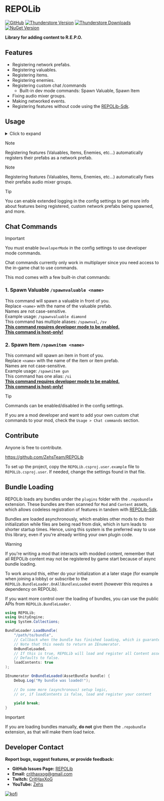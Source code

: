 # REPOLib
[![GitHub](https://img.shields.io/badge/GitHub-REPOLib-brightgreen?style=for-the-badge&logo=GitHub)](https://github.com/ZehsTeam/REPOLib)
[![Thunderstore Version](https://img.shields.io/thunderstore/v/Zehs/REPOLib?style=for-the-badge&logo=thunderstore&logoColor=white)](https://thunderstore.io/c/repo/p/Zehs/REPOLib/)
[![Thunderstore Downloads](https://img.shields.io/thunderstore/dt/Zehs/REPOLib?style=for-the-badge&logo=thunderstore&logoColor=white)](https://thunderstore.io/c/repo/p/Zehs/REPOLib/)
[![NuGet Version](https://img.shields.io/nuget/v/zehs.repolib?style=for-the-badge&logo=nuget)](https://www.nuget.org/packages/Zehs.REPOLib)

**Library for adding content to R.E.P.O.**

## Features
- Registering network prefabs.
- Registering valuables.
- Registering items.
- Registering enemies.
- Registering custom chat /commands
    - Built-in dev mode commands: Spawn Valuable, Spawn Item
- Fixing audio mixer groups.
- Making networked events.
- Registering features without code using the [REPOLib-Sdk](https://github.com/ZehsTeam/REPOLib-Sdk).

## Usage
<details><summary>Click to expand</summary><br>

Reference [REPOLib](https://www.nuget.org/packages/Zehs.REPOLib) in your project's `.csproj` file.
```
<ItemGroup>
  <PackageReference Include="Zehs.REPOLib" Version="1.*" />
</ItemGroup>
```

Add REPOLib as a dependency to your plugin class.
```cs
[BepInDependency(REPOLib.MyPluginInfo.PLUGIN_GUID, BepInDependency.DependencyFlags.HardDependency)]
```

```cs
[BepInPlugin("You.YourMod", "YourMod", "1.0.0")]
[BepInDependency(REPOLib.MyPluginInfo.PLUGIN_GUID, BepInDependency.DependencyFlags.HardDependency)]
public class YourMod : BaseUnityPlugin
{
    // ...
}
```

<details><summary>Network prefabs</summary><br>

Registering a network prefab.
```cs
[BepInPlugin("You.YourMod", "YourMod", "1.0.0")]
[BepInDependency(REPOLib.MyPluginInfo.PLUGIN_GUID, BepInDependency.DependencyFlags.HardDependency)]
public class YourMod : BaseUnityPlugin
{
    // ...

    private void Awake()
    {
        // ...

        AssetBundle assetBundle = AssetBundle.LoadFromFile("your_assetbundle_file_path");
        GameObject prefab = assetBundle.LoadAsset<GameObject>("your_network_prefab");

        // Register a network prefab.
        REPOLib.Modules.NetworkPrefabs.RegisterNetworkPrefab(prefab);
    }
}
```

</details>

<details><summary>Valuables</summary><br>

Registering a valuable.
```cs
[BepInPlugin("You.YourMod", "YourMod", "1.0.0")]
[BepInDependency(REPOLib.MyPluginInfo.PLUGIN_GUID, BepInDependency.DependencyFlags.HardDependency)]
public class YourMod : BaseUnityPlugin
{
    // ...

    private void Awake()
    {
        // ...

        AssetBundle assetBundle = AssetBundle.LoadFromFile("your_assetbundle_file_path");
        GameObject prefab = assetBundle.LoadAsset<GameObject>("your_valuable_prefab");

        // Register a valuable.
        REPOLib.Modules.Valuables.RegisterValuable(prefab);
    }
}
```

Registering a valuable to a specific level.
```cs
[BepInPlugin("You.YourMod", "YourMod", "1.0.0")]
[BepInDependency(REPOLib.MyPluginInfo.PLUGIN_GUID, BepInDependency.DependencyFlags.HardDependency)]
public class YourMod : BaseUnityPlugin
{
    // ...

    private void Awake()
    {
        // ...

        AssetBundle assetBundle = AssetBundle.LoadFromFile("your_assetbundle_file_path");
        GameObject prefab = assetBundle.LoadAsset<GameObject>("your_valuable_prefab");

        // Valuables Presets:
        // "Valuables - Generic"
        // "Valuables - Wizard"
        // "Valuables - Manor"
        // "Valuables - Arctic"

        List<string> presets = new List<string> { "Valuables - Wizard" };

        // Register a valuable.
        REPOLib.Modules.Valuables.RegisterValuable(prefab, presets);
    }
}
```

</details>

<details><summary>Items</summary><br>

Registering an item.
```cs
[BepInPlugin("You.YourMod", "YourMod", "1.0.0")]
[BepInDependency(REPOLib.MyPluginInfo.PLUGIN_GUID, BepInDependency.DependencyFlags.HardDependency)]
public class YourMod : BaseUnityPlugin
{
    // ...

    private void Awake()
    {
        // ...

        AssetBundle assetBundle = AssetBundle.LoadFromFile("your_assetbundle_file_path");
        Item item = assetBundle.LoadAsset<Item>("your_item");

        // Register an item.
        REPOLib.Modules.Items.RegisterItem(item);
    }
}
```
</details>

<details><summary>Enemies</summary><br>

Registering an enemy.
```cs
[BepInPlugin("You.YourMod", "YourMod", "1.0.0")]
[BepInDependency(REPOLib.MyPluginInfo.PLUGIN_GUID, BepInDependency.DependencyFlags.HardDependency)]
public class YourMod : BaseUnityPlugin
{
    // ...

    private void Awake()
    {
        // ...

        AssetBundle assetBundle = AssetBundle.LoadFromFile("your_assetbundle_file_path");
        EnemySetup enemy = assetBundle.LoadAsset<EnemySetup>("your_enemy_setup");

        // Register an enemy.
        REPOLib.Modules.Enemies.RegisterEnemy(enemy);
    }
}
```
</details>

<details><summary>Chat commands</summary><br>

Registering a chat /command.
```cs
using REPOLib.Commands;

public static class YourCommand
{
    // ...

    [CommandInitializer]
    public static void Initialize()
    {
        // Perform any setup or caching
    }

    [CommandExecution(
        "Your Command Name",
        "Description of what the command does and how to use it.",
        enabledByDefault: true,
        requiresDeveloperMode: false,
        )]
    [CommandAlias("yourcommand")]
    [CommandAlias("yourcmd")]
    public static void Execute(string args)
    {
        // ...
    }
}
```
</details>

<details><summary>Fixing audio mixer groups</summary><br>

Fixing audio mixer groups on a prefab and their children.
```cs
[BepInPlugin("You.YourMod", "YourMod", "1.0.0")]
[BepInDependency(REPOLib.MyPluginInfo.PLUGIN_GUID, BepInDependency.DependencyFlags.HardDependency)]
public class YourMod : BaseUnityPlugin
{
    // ...

    private void Awake()
    {
        // ...

        AssetBundle assetBundle = AssetBundle.LoadFromFile("your_assetbundle_file_path");
        GameObject prefab = assetBundle.LoadAsset<GameObject>("your_prefab");

        // Fix the audio mixer groups on a prefab and their children.
        REPOLib.Modules.Utilities.FixAudioMixerGroups(prefab);
    }
}
```
Registering any features will automatically fix their prefabs audio mixer groups.
</details>


<details><summary>Networked events</summary><br>

Creating a networked event.
```cs
using ExitGames.Client.Photon;
using REPOLib.Modules;

[BepInPlugin("You.YourMod", "YourMod", "1.0.0")]
[BepInDependency(REPOLib.MyPluginInfo.PLUGIN_GUID, BepInDependency.DependencyFlags.HardDependency)]
public class YourMod : BaseUnityPlugin
{
    // ...

    public static NetworkedEvent ExampleEvent;

    private void Awake()
    {
        // ...

        ExampleEvent = new NetworkedEvent("My Example Event", HandleExampleEvent);
    }

    // EventData is from ExitGames.Client.Photon
    private static void HandleExampleEvent(EventData eventData)
    {
        string message = (string)eventData.CustomData;
        Debug.Log($"Received message from example event: {message}");
    }
}
```

Calling a networked event.
```cs
// The data you are sending through your networked event.
string message = "Hello World!";

// Call networked event on everyone. (This works in singleplayer)
ExampleEvent.RaiseEvent(message, REPOLib.Modules.NetworkingEvents.RaiseAll, SendOptions.SendReliable);

// Call networked event on everyone but yourself. (This works in singleplayer)
ExampleEvent.RaiseEvent(message, REPOLib.Modules.NetworkingEvents.RaiseOthers, SendOptions.SendReliable);

// Call networked event on the master client. (This works in singleplayer)
ExampleEvent.RaiseEvent(message, REPOLib.Modules.NetworkingEvents.RaiseMasterClient, SendOptions.SendReliable);
```
</details>
</details>

> [!NOTE]
> Registering features (Valuables, Items, Enemies, etc...) automatically registers their prefabs as a network prefab. 

> [!NOTE]
> Registering features (Valuables, Items, Enemies, etc...) automatically fixes their prefabs audio mixer groups. 

> [!TIP]
> You can enable extended logging in the config settings to get more info about features being registered, custom network prefabs being spawned, and more.

## Chat Commands
> [!IMPORTANT]
> You must enable `DeveloperMode` in the config settings to use developer mode commands.

Chat commands currently only work in multiplayer since you need access to the in-game chat to use commands.

This mod comes with a few built-in chat commands:

### 1. Spawn Valuable `/spawnvaluable <name>`
This command will spawn a valuable in front of you.\
Replace `<name>` with the name of the valuable prefab.\
Names are not case-sensitive.\
Example usage: `/spawnvaluable diamond`\
This command has multiple aliases: `/spawnval`, `/sv`\
<ins>**This command requires developer mode to be enabled.**</ins>\
<ins>**This command is host-only!**</ins>

### 2. Spawn Item `/spawnitem <name>`
This command will spawn an item in front of you.\
Replace `<name>` with the name of the item or item prefab.\
Names are not case-sensitive.\
Example usage: `/spawnitem gun`\
This command has one alias: `/si`\
<ins>**This command requires developer mode to be enabled.**</ins>\
<ins>**This command is host-only!**</ins>

> [!TIP]
> Commands can be enabled/disabled in the config settings.

If you are a mod developer and want to add your own custom chat commands to your mod, check the `Usage > Chat commands` section.

## Contribute
Anyone is free to contribute.

https://github.com/ZehsTeam/REPOLib

To set up the project, copy the `REPOLib.csproj.user.example` file to `REPOLib.csproj.user`. If needed, change the settings found in that file.

## Bundle Loading

REPOLib loads any bundles under the `plugins` folder with the `.repobundle` extension. These bundles are then scanned for `Mod` and `Content` assets, which allows codeless registration of features in tandem with [REPOLib-Sdk](https://github.com/Zehs/REPOLib-Sdk).

Bundles are loaded asynchronously, which enables other mods to do their initialization while files are being read from disk, which in turn leads to shorter startup times. Hence, using this system is the preferred way to use this library, even if you're already writing your own plugin code.

> [!WARNING]
> If you're writing a mod that interacts with modded content, remember that all REPOLib content may not be registered by game start because of async bundle loading.
>
> To work around this, either do your initialization at a later stage (for example when joining a lobby) or subscribe to the `REPOLib.BundleLoader.OnAllBundlesLoaded` event (however this requires a dependency on REPOLib).


If you want more control over the loading of bundles, you can use the public APIs from `REPOLib.BundleLoader`.

```cs
using REPOLib;
using UnityEngine;
using System.Collections;

BundleLoader.LoadBundle(
    "/path/to/bundle",
    // Callback when the bundle has finished loading, which is guaranteed to happen before the player joins a lobby.
    // Note that this needs to return an IEnumerator.
    OnBundleLoaded,
    // If this is true, REPOLib will load and register all Content assets from the bundle, as if it was loaded automatically.
    // Defaults to false.
    loadContents: true
);

IEnumerator OnBundleLoaded(AssetBundle bundle) {
    Debug.Log("My bundle was loaded!");
    
    // Do some more (asynchronous) setup logic,
    // or, if loadContents is false, load and register your content
    
    yield break;
}
```

> [!IMPORTANT]
> If you are loading bundles manually, **do not** give them the `.repobundle` extension, as that will make them load twice.

## Developer Contact
**Report bugs, suggest features, or provide feedback:**
- **GitHub Issues Page:** [REPOLib](https://github.com/ZehsTeam/REPOLib/issues)
- **Email:** crithaxxog@gmail.com
- **Twitch:** [CritHaxXoG](https://www.twitch.tv/crithaxxog)
- **YouTube:** [Zehs](https://www.youtube.com/channel/UCb4VEkc-_im0h8DKXlwmIAA)

[![kofi](https://i.imgur.com/jzwECeF.png)](https://ko-fi.com/zehsteam)